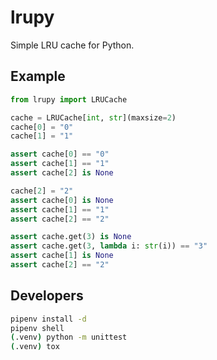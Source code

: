 # lrupy

Simple LRU cache for Python.

## Example

```python
from lrupy import LRUCache

cache = LRUCache[int, str](maxsize=2)
cache[0] = "0"
cache[1] = "1"

assert cache[0] == "0"
assert cache[1] == "1"
assert cache[2] is None

cache[2] = "2"
assert cache[0] is None
assert cache[1] == "1"
assert cache[2] == "2"

assert cache.get(3) is None
assert cache.get(3, lambda i: str(i)) == "3"
assert cache[1] is None
assert cache[2] == "2"
```

## Developers

```bash
pipenv install -d
pipenv shell
(.venv) python -m unittest
(.venv) tox
```
